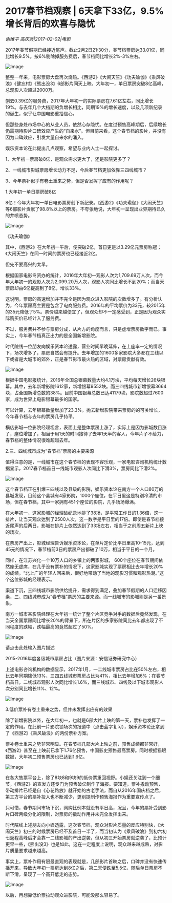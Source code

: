 # 2017春节档观察 | 6天拿下33亿，9.5%增长背后的欢喜与隐忧

*谢维平 高庆秀|2017-02-02|电影*

2017年春节假期已经接近尾声。截止2月2日21:30分，春节档票房达33.01亿，同比增长9.5%。按6%剔除掉服务费后，春节档同比增长2%-3%左右。

![Image](http://static.ylzbl.com/uploads/ueditor/php/upload/image/20170721/1500623750667208.jpg)

整整一年来，电影票房大盘再次烧热。《西游2》《大闹天竺》《功夫瑜伽》《乘风破浪》《健忘村》《熊出没3》6部影片同天上映。大年初一，单日票房突破8亿高峰，总观影人次超过2000万。

刨去0.39亿的服务费，2017年大年初一的实际票房在7.61亿左右，同比增长19%。与去年几个大档期的负增长相比，同期19%的增长速度，以及几项新纪录的诞生，似乎让中国电影重拾信心。

但那些身处市场中心的从业人员，依然心存隐忧。在度过预售高峰期后，后续增长仍需期待影片口碑效应产生的“自来水”。但目前来看，这个春节档的影片，并没有因为口碑效应，引发大量自来水的涌入。

娱乐资本论在此提出几点观察，希望与业内人士一起探讨。

1、大年初一票房破8亿，是观众需求更大了，还是影院更多了？

2、一线城市影城票房增长动力不足，今后春节档更加依靠三四线城市？

3、今年票补似乎有卷土重来之势，但是否发挥了应有的作用呢？

1.大年初一单日票房破8亿

8亿！今年大年初一单日电影票房创下新纪录。《西游2》《功夫瑜伽》《大闹天竺》等6部影片贡献了98.8%以上的票房。不夸张地说，大年初一呈现出业界期待已久的井喷态势。

![Image](http://p2.pstatp.com/large/2ee00000e1da02e893ef)

《功夫瑜伽》

其中，《西游2》在大年初一午后，便突破2亿，首日更是以3.29亿元票房称冠；《大闹天竺》在同一时间的票房也已经接近2亿。

但先不要高兴的太早。

根据国家电影专资办的统计，2016年大年初一观影人次为1,709.69万人次，而今年大年初一的观影人次为2,099.20万人次，观影人次同比增长不到20%；而当天票房却由6亿提高到了8亿，增长33%。

这说明，票房的高速增加并不完全是因为观众进入影院的次数增多了。有分析认为，今年票房高主要是包含了电商服务费。2016年的平均票价为33元，较2015年的35元降低了5%。票价越来越便宜了，但观众却不一定感受到，正是因为观众实际购买价已经计入了服务费。

不过，服务费并不参与票房分成，从片方的角度而言，只是虚增票房数字而已。事实上，今年春节档真正出力的是全国新增影院。

时代院线一位朋友向娱乐资本论透露，营业时间早晚延伸，在上座率一定的情况下，场次增多了，票房自然会有提升。去年增加的1600多家影院大多都在三线以下或者是大城市的郊外，正是春节影市最火热的区域，对票房贡献有效。

![Image](http://p3.pstatp.com/large/31bc0000243a2a63bd5b)

根据中国电影报统计，2016年全国总银幕数量大约4.1万块，平均每天增长26块银幕。其中，去年新增影院1612家，新增银幕9552块。而三四线城市新增银幕3664块，占全国新增总数的38%。目前中国银幕总数已达41179块，影院数超过7600家，成为世界上电影银幕最多的国家。

可以计算，去年银幕数量增加了23.3%。抛去新增影院带来票房的的可关增长，今年春节档与去年的票房几乎持平。

横店影城一位影院经理坦言，表面上是整体票房上涨了，实际上是因为影城数目涨了，座位增加了，相当于用1天的时间接待了去年1天半的客人，今年片子不给力，春节档的整体情况很难超越去年。

2.三、四线城市成为“春节档”票房的主要来源

值得注意的是，一线城市在这个春节档的表现不容乐观，一家电影咨询机构统计数据显示，2017春节档首日一线城市观影人次同比下滑3%，票房同比下滑2%。

![Image](http://p3.pstatp.com/large/2ee60003c5ea98402910)

这个春节档正在引爆三四线以及县级的影院，娱乐资本论在南方一个人口80万的县城发现，目前这个县城有4家影院，1000个座位，在平日里这是特别冷清的市场，但在春节档，其中一家拥有451个座位的影院，几乎场场爆满。

在大年初一，这家影城的经理破纪录地排了38场，是平常工作日的1.36倍，这一排片，让当天观众达到了2500人次，这一数字是平日里的17倍。即使是春节档接近尾声的后两日，影城在排片上依然达到了33场左右，相当于之前周五新片上映的场次。

在票房产出上，影城经理告诉娱乐资本论，在单片定价比平日里高10-15元，达到45元的情况下，春节档前3日的票房产出都破了10万，相当于平日的一个月。

同样，在江苏兴化一个10万人口的乡镇上的两家影城， 600个座位在春节期间依然座无虚席，在几乎没有票补的情况下，这家影城实现了票房相比去年增长20%的成绩。“北上广的年轻人回来后，很好地带动了当地的观影习惯和观影热潮。”这个这位影城的经理表示。

渠道下沉，三四线城市影院供给提升，需求得到满足，叠加春节假期的人口迁移因素，三、四线城市成为“春节档”票房的主要来源。而一线城市的影城则是另一番景象。

南方一城市某影院经理在大年初一统计了整个片区竞争对手的数据后竟然发现，在当天全国票房同比增长20%的背景下，所在片区的多家影院同比去年都出现了不同程度的跌幅，跌幅最高的竟然超过了50%。

![Image](http://p3.pstatp.com/large/2ed90000fcdacf5318e4)

请点击此处输入图片描述

2015-2016年度各级城市票房占比（图片来源：安信证券研究中心）

上述电影咨询机构的数据显示，2017年1月，一二线城市票房占比在50%左右，相比去年同期降低13%，三四五线城市票房占比为41%，相比去年增加6%；在春节档首日，二线城市观影人次同比增长1.6%，而三线城市、四线及以下城市观影人次分别同比增长11%、12%。

![Image](http://p2.pstatp.com/large/31bc0000243b21a384e8)

3.低价票补有卷土重来之势，但并未发挥出应有的效果

除了新增影院以外，在大年初一，也就是6部大片上映的第一天，票补也发挥了一定的作用。在此前一片影院锁场次的报道中（点击蓝字复习），娱乐资本论还拿到了《西游2》《乘风破浪》的两份票补方案。

票补卷土重来之势非常明显。在春节档几部大片上映之前，预售成绩都非常好，《西游2》甚至在上映前已拿下1.76亿预售，中国影史预售最高票房。同时根据猫眼数据，大年初二预售票房也已达到1.6亿。

![Image](http://p1.pstatp.com/large/31bc0000243cd98228d0)

在各大售票平台上，除了8块8和9块9的低价票重回视野。小娱还关注到一个细节，《西游2》的宣发方还专门为预售破亿制作了海报。要知道，票补撬动预售，带动排片已经是自《心花路放》就开始的古老手法，而自从2016年国庆档之后，第三方平台的票补投入也不断减少，更别提制作预售海报作为重要宣传点了。

只可惜，春节期间市场下沉，网购比例本就没有平日高，况且，今年的票补受到影片口碑两级分化的限制，对票房的撬动作用并未完全发挥出来。

时代院线上述朋友向小娱透露，这次春节档，观众对影片质量的反应特别快，《大闹天竺》初三的时候票房已经不及首日一半了，而当初认为《乘风破浪》到初六初七返程高峰后才会靠一二线影城的产出逆袭，但从初三开始票房就逆袭了，比预计更早一些，《熊出没3》也是如此，这在一定程度上说明，观众越来越成熟，对影片质量要求越来越高。

事实上，票补作用有限最直观的表现就是，几部影片首映之后，口碑并没有快速传播开来，导致大年初一票房达到8亿之后，第二天便跌至5.5亿，随后单日票房不断下滑，呈现了一个高开低走的态势。

![Image](http://p2.pstatp.com/large/2ed90000fcdc0b0874da)

以后，再想靠低价票拉动观众进影院，可能没那么容易了。


